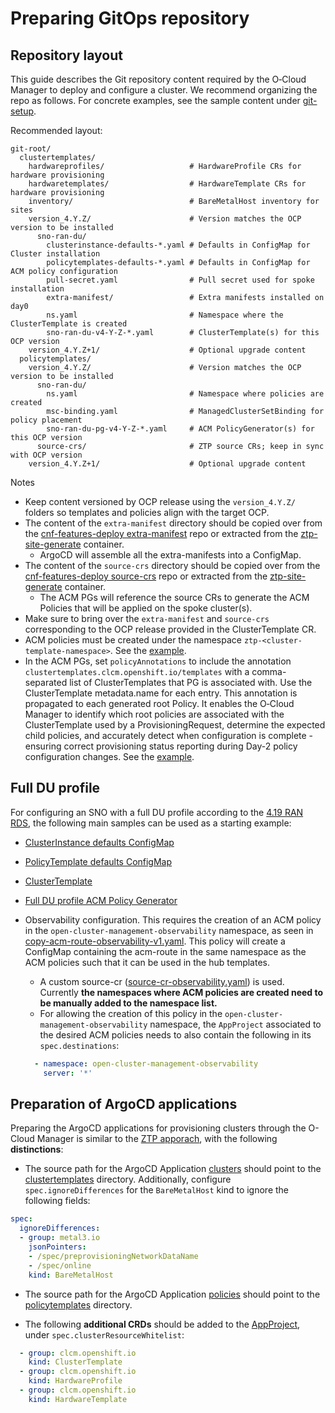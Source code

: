 <!--
SPDX-FileCopyrightText: Red Hat

SPDX-License-Identifier: Apache-2.0
-->

# Preparing GitOps repository

## Repository layout

This guide describes the Git repository content required by the O‑Cloud Manager to deploy and configure a cluster. We recommend organizing the repo as follows. For concrete examples, see the sample content under [git-setup](./samples/git-setup/).

Recommended layout:

```text
git-root/
  clustertemplates/
    hardwareprofiles/                   # HardwareProfile CRs for hardware provisioning
    hardwaretemplates/                  # HardwareTemplate CRs for hardware provisioning
    inventory/                          # BareMetalHost inventory for sites
    version_4.Y.Z/                      # Version matches the OCP version to be installed
      sno-ran-du/
        clusterinstance-defaults-*.yaml # Defaults in ConfigMap for Cluster installation
        policytemplates-defaults-*.yaml # Defaults in ConfigMap for ACM policy configuration
        pull-secret.yaml                # Pull secret used for spoke installation
        extra-manifest/                 # Extra manifests installed on day0
        ns.yaml                         # Namespace where the ClusterTemplate is created
        sno-ran-du-v4-Y-Z-*.yaml        # ClusterTemplate(s) for this OCP version
    version_4.Y.Z+1/                    # Optional upgrade content
  policytemplates/
    version_4.Y.Z/                      # Version matches the OCP version to be installed
      sno-ran-du/
        ns.yaml                         # Namespace where policies are created
        msc-binding.yaml                # ManagedClusterSetBinding for policy placement
        sno-ran-du-pg-v4-Y-Z-*.yaml     # ACM PolicyGenerator(s) for this OCP version
      source-crs/                       # ZTP source CRs; keep in sync with OCP version
    version_4.Y.Z+1/                    # Optional upgrade content
```

Notes

* Keep content versioned by OCP release using the `version_4.Y.Z/` folders so templates and policies align with the target OCP.
* The content of the `extra-manifest` directory should be copied over from the [cnf-features-deploy extra-manifest](https://github.com/openshift-kni/cnf-features-deploy/tree/master/ztp/source-crs/extra-manifest) repo
or extracted from the [ztp-site-generate](https://catalog.redhat.com/software/containers/openshift4/ztp-site-generate-rhel8/6154c29fd2c7f84a4d2edca1) container.
  * ArgoCD will assemble all the extra-manifests into a ConfigMap.
* The content of the `source-crs` directory should be copied over from the [cnf-features-deploy source-crs](https://github.com/openshift-kni/cnf-features-deploy/tree/master/ztp/source-crs/) repo
or extracted from the [ztp-site-generate](https://catalog.redhat.com/software/containers/openshift4/ztp-site-generate-rhel8/6154c29fd2c7f84a4d2edca1) container.
  * The ACM PGs will reference the source CRs to generate the ACM Policies that will be applied on the spoke cluster(s).
* Make sure to bring over the `extra-manifest` and `source-crs` corresponding to the OCP release provided in the ClusterTemplate CR.
* ACM policies must be created under the namespace `ztp-<cluster-template-namespace>`. See the [example](../samples/git-setup/policytemplates/version_4.Y.Z/sno-ran-du/ns.yaml).
* In the ACM PGs, set `policyAnnotations` to include the annotation `clustertemplates.clcm.openshift.io/templates` with a comma-separated
  list of ClusterTemplates that PG is associated with. Use the ClusterTemplate metadata.name for each entry. This annotation is propagated to
  each generated root Policy. It enables the O‑Cloud Manager to identify which root policies are associated with the
  ClusterTemplate used by a ProvisioningRequest, determine the expected child policies, and accurately detect when configuration
  is complete - ensuring correct provisioning status reporting during Day-2 policy configuration changes. See the [example](../samples/git-setup/policytemplates/version_4.Y.Z/sno-ran-du/sno-ran-du-pg-v4-Y-Z-v1.yaml).

## Full DU profile

For configuring an SNO with a full DU profile according to the [4.19 RAN RDS](https://docs.redhat.com/en/documentation/openshift_container_platform/4.20/html/scalability_and_performance/telco-ran-du-ref-design-specs#telco-ran-du-reference-configuration-crs),
the following main samples can be used as a starting example:

* [ClusterInstance defaults ConfigMap](./samples/git-setup/clustertemplates/version_4.Y.Z/sno-ran-full-du/clusterinstance-defaults-full-du-v1.yaml)
* [PolicyTemplate defaults ConfigMap](./samples/git-setup/clustertemplates/version_4.Y.Z/sno-ran-full-du/policytemplates-defaults-full-du-v1.yaml)
* [ClusterTemplate](./samples/git-setup/clustertemplates/version_4.Y.Z/sno-ran-full-du/sno-ran-full-du-v4-Y-Z-1.yaml)
* [Full DU profile ACM Policy Generator](./samples/git-setup/policytemplates/version_4.Y.Z/sno-ran-full-du/sno-ran-full-du-pg-v4-Y-Z-v1.yaml)
* Observability configuration. This requires the creation of an ACM policy in the
`open-cluster-management-observability` namespace, as seen in [copy-acm-route-observability-v1.yaml](./samples/git-setup/policytemplates/common/copy-acm-route-observability-v1.yaml).
This policy will create a ConfigMap containing the acm-route in the same namespace as the ACM policies such that it can be used in the hub templates.
  * A custom source-cr ([source-cr-observability.yaml](./samples/git-setup/policytemplates/common/source-cr-observability.yaml)) is used. Currently **the namespaces where ACM policies are created need to be manually added to the namespace list.**
  * For allowing the creation of this policy in the `open-cluster-management-observability` namespace,
  the `AppProject` associated to the desired ACM policies needs to also contain the following in
  its `spec.destinations`:

  ```yaml
    - namespace: open-cluster-management-observability
      server: '*'
  ```

## Preparation of ArgoCD applications

Preparing the ArgoCD applications for provisioning clusters through the O-Cloud Manager is similar to the [ZTP apporach](https://github.com/openshift-kni/cnf-features-deploy/tree/master/ztp/gitops-subscriptions/argocd#preparation-of-hub-cluster-for-ztp), with the following **distinctions**:

* The source path for the ArgoCD Application [clusters](https://github.com/openshift-kni/cnf-features-deploy/blob/master/ztp/gitops-subscriptions/argocd/deployment/clusters-app.yaml) should point to the [clustertemplates](./clustertemplates/) directory.
Additionally, configure `spec.ignoreDifferences` for the `BareMetalHost` kind to ignore the following fields:

```yaml
spec:
  ignoreDifferences:
  - group: metal3.io
    jsonPointers:
    - /spec/preprovisioningNetworkDataName
    - /spec/online
    kind: BareMetalHost
```

* The source path for the ArgoCD Application [policies](https://github.com/openshift-kni/cnf-features-deploy/blob/master/ztp/gitops-subscriptions/argocd/deployment/policies-app.yaml) should point to the [policytemplates](./policytemplates/) directory.

* The following **additional CRDs** should be added to the [AppProject](https://github.com/openshift-kni/cnf-features-deploy/blob/master/ztp/gitops-subscriptions/argocd/deployment/app-project.yaml), under `spec.clusterResourceWhitelist`:

```yaml
  - group: clcm.openshift.io
    kind: ClusterTemplate
  - group: clcm.openshift.io
    kind: HardwareProfile
  - group: clcm.openshift.io
    kind: HardwareTemplate
```
